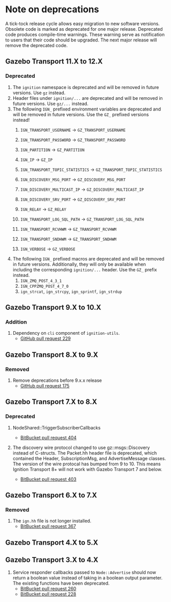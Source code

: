 # Note on deprecations

A tick-tock release cycle allows easy migration to new software versions.
Obsolete code is marked as deprecated for one major release.
Deprecated code produces compile-time warnings. These warning serve as
notification to users that their code should be upgraded. The next major
release will remove the deprecated code.

## Gazebo Transport 11.X to 12.X

### Deprecated

1. The `ignition` namespace is deprecated and will be removed in future versions.  Use `gz` instead.
1. Header files under `ignition/...` are deprecated and will be removed in future versions.
     Use `gz/...` instead.
1. The following `IGN_` prefixed environment variables are deprecated and will be removed in future versions.
     Use the `GZ_` prefixed versions instead!
     1. `IGN_TRANSPORT_USERNAME` -> `GZ_TRANSPORT_USERNAME`

     1. `IGN_TRANSPORT_PASSWORD` -> `GZ_TRANSPORT_PASSWORD`
     1. `IGN_PARTITION` -> `GZ_PARTITION`
     1. `IGN_IP` -> `GZ_IP`
     1. `IGN_TRANSPORT_TOPIC_STATISTICS` -> `GZ_TRANSPORT_TOPIC_STATISTICS`
     1. `IGN_DISCOVERY_MSG_PORT` -> `GZ_DISCOVERY_MSG_PORT`
     1. `IGN_DISCOVERY_MULTICAST_IP` -> `GZ_DISCOVERY_MULTICAST_IP`
     1. `IGN_DISCOVERY_SRV_PORT` -> `GZ_DISCOVERY_SRV_PORT`
     1. `IGN_RELAY` -> `GZ_RELAY`
     1. `IGN_TRANSPORT_LOG_SQL_PATH` -> `GZ_TRANSPORT_LOG_SQL_PATH`
     1. `IGN_TRANSPORT_RCVHWM` -> `GZ_TRANSPORT_RCVHWM`
     1. `IGN_TRANSPORT_SNDHWM` -> `GZ_TRANSPORT_SNDHWM`
     1. `IGN_VERBOSE` -> `GZ_VERBOSE`
1. The following `IGN_` prefixed macros are deprecated and will be removed in future versions.
   Additionally, they will only be available when including the corresponding `ignition/...` header.
   Use the `GZ_` prefix instead.
     1. `IGN_ZMQ_POST_4_3_1`
     1. `IGN_CPPZMQ_POST_4_7_0`
     1. `ign_strcat`, `ign_strcpy`, `ign_sprintf`, `ign_strdup`



## Gazebo Transport 9.X to 10.X

### Addition

1. Dependency on `cli` component of `ignition-utils`.
    * [GitHub pull request 229](https://github.com/gazebosim/gz-transport/pull/229)

## Gazebo Transport 8.X to 9.X

### Removed

1. Remove deprecations before 9.x.x release
    * [GitHub pull request 175](https://github.com/gazebosim/gz-transport/pull/175)

## Gazebo Transport 7.X to 8.X

### Deprecated

1. NodeShared::TriggerSubscriberCallbacks
    * [BitBucket pull request 404](https://osrf-migration.github.io/ignition-gh-pages/#!/ignitionrobotics/ign-transport/pull-requests/404)

1. The discovery wire protocol changed to use gz::msgs::Discovery
   instead of C-structs. The Packet.hh header file is deprecated, which
   contained the Header, SubscriptionMsg, and AdvertiseMessage classes. The
   version of the wire protocal has bumped from 9 to 10. This means Ignition
   Transport 8+ will not work with Gazebo Transport 7 and below.
    * [BitBucket pull request 403](https://osrf-migration.github.io/ignition-gh-pages/#!/ignitionrobotics/ign-transport/pull-requests/403)

## Gazebo Transport 6.X to 7.X

### Removed

1. The `ign.hh` file is not longer installed.
    * [BitBucket pull request 367](https://osrf-migration.github.io/ignition-gh-pages/#!/ignitionrobotics/ign-transport/pull-requests/367)

## Gazebo Transport 4.X to 5.X

## Gazebo Transport 3.X to 4.X

1. Service responder callbacks passed to `Node::Advertise` should now return
   a boolean value instead of taking in a boolean output parameter. The existing
   functions have been deprecated.
    * [BitBucket pull request 260](https://osrf-migration.github.io/ignition-gh-pages/#!/ignitionrobotics/ign-transport/pull-requests/260)
    * [BitBucket pull request 228](https://osrf-migration.github.io/ignition-gh-pages/#!/ignitionrobotics/ign-transport/pull-requests/228)
